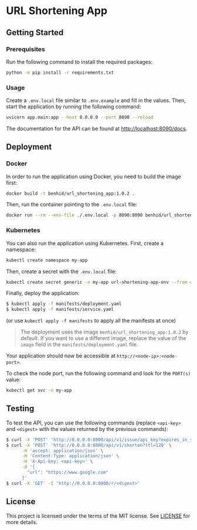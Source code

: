 # URL Shortening App

## Getting Started

### Prerequisites

Run the following command to install the required packages:

```bash
python -m pip install -r requirements.txt
```

### Usage

Create a `.env.local` file similar to `.env.example` and fill in the values. Then, start the application 
by running the following command:

```bash
uvicorn app.main:app --host 0.0.0.0 --port 8090 --reload
```

The documentation for the API can be found at [http://localhost:8090/docs](http://localhost:8090/docs).

## Deployment

### Docker

In order to run the application using Docker, you need to build the image first:

```bash
docker build -t benhid/url_shortening_app:1.0.2 .
```

Then, run the container pointing to the `.env.local` file:

```bash
docker run --rm --env-file ./.env.local -p 8090:8090 benhid/url_shortening_app:1.0.2
```

### Kubernetes

You can also run the application using Kubernetes. First, create a namespace:

```bash
kubectl create namespace my-app
```

Then, create a secret with the `.env.local` file:

```bash
kubectl create secret generic -n my-app url-shortening-app-env --from-env-file=./.env.local
```

Finally, deploy the application:

```bash
$ kubectl apply -f manifests/deployment.yaml
$ kubectl apply -f manifests/service.yaml
```

(or use `kubectl apply -f manifests` to apply all the manifests at once)

> The deployment uses the image `benhid/url_shortening_app:1.0.2` by default. If you want to use a different image,
> replace the value of the `image` field in the `manifests/deployment.yaml` file.

Your application should now be accessible at `http://<node-ip>:<node-port>`.

To check the node port, run the following command and look for the `PORT(s)` value:

```bash
kubectl get svc -n my-app
```

## Testing

To test the API, you can use the following commands (replace `<api-key>` and `<digest>` with the values returned by the previous commands):

```bash
$ curl -X 'POST' 'http://0.0.0.0:8000/api/v1/issue/api_key?expires_in_seconds=3600'
$ curl -X 'POST' 'http://0.0.0.0:8000/api/v1/shorten?ttl=120' \
      -H 'accept: application/json' \
      -H 'Content-Type: application/json' \
      -H 'X-Api-key: <api-key>' \
      -d '{
        "url": "https://www.google.com"
      }'
$ curl -X 'GET' -I 'http://0.0.0.0:8000/r/<digest>'
```

## License

This project is licensed under the terms of the MIT license. See [LICENSE](LICENSE) for more details.
